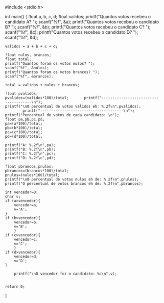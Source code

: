 #include <stdio.h>

int main()
{
	float a, b, c, d;
	float validos;
	printf("Quantos votos recebeu o candidato A? ");
	scanf("%f", &a);
	printf("Quantos votos recebeu o candidato B? ");
	scanf("%f", &b);
	printf("Quantos votos recebeu o candidato C? ");
	scanf("%f", &c);
	printf("Quantos votos recebeu o candidato D? ");
	scanf("%f", &d);

	validos = a + b + c + d;

	float nulos, brancos;
	float total;
	printf("Quantos foram os votos nulos? ");
	scanf("%f", &nulos);
	printf("Quantos foram os votos brancos? ");
	scanf("%f", &brancos);

	total = validos + nulos + brancos;
	
	float pvalidos;
	pvalidos=(validos*100)/total;		printf("--------------------------------------\n");
	printf("\nO percentual de votos validos eh: %.2f\n",pvalidos);
			printf("--------------------------------------\n");
	printf("Percentual de votos de cada candidato: \n");
	float pa,pb,pc,pd;
	pa=(a*100)/total;
	pb=(b*100)/total;
	pc=(c*100)/total;
	pd=(d*100)/total;
	
	printf("A: %.2f\n",pa);
	printf("B: %.2f\n",pb);
	printf("C: %.2f\n",pc);
	printf("D: %.2f\n",pd);
	
	float pbrancos,pnulos;
	pbrancos=(brancos*100)/total;
	pnulos=(nulos*100)/total;
	printf("\nO percentual de votos nulos eh de: %.2f\n",pnulos);
	printf("O percentual de votos brancos eh de: %.2f\n",pbrancos);
	
	int vencedor=0;
	char v;
	if (a>vencedor){
		vencedor=a;
		v='A';
	}
	if (b>vencedor){
		vencedor=b;
		v='B';
		}
	if (c>vencedor){
		vencedor=c;
		v='C';
		}
	if (d>vencedor){
		vencedor=d;
		v='D';
	}
		
		printf("\nO vencedor foi o candidato: %c\n",v);
	
	
	return 0;
}
